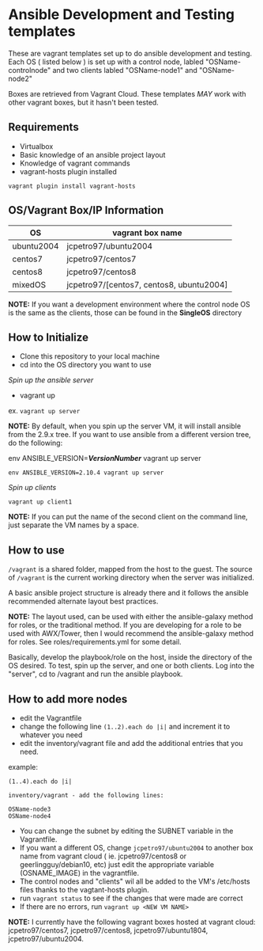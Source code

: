 # Ansible Development and Testing templates

These are vagrant templates set up to do ansible development and testing.  Each OS ( listed below ) is set up with a control node, labled "OSName-controlnode" and two clients labled "OSName-node1" and "OSName-node2"

Boxes are retrieved from Vagrant Cloud.  These templates _MAY_ work with other vagrant boxes, but it hasn't been tested.
## Requirements

* Virtualbox 
* Basic knowledge of an ansible project layout
* Knowledge of vagrant commands
* vagrant-hosts plugin installed

`vagrant plugin install vagrant-hosts`


## OS/Vagrant Box/IP Information

| OS         | vagrant box name                         | 
| ---------- | ---------------------------------------- |
| ubuntu2004 | jcpetro97/ubuntu2004                     |
| centos7    | jcpetro97/centos7                        |
| centos8    | jcpetro97/centos8                        |
| mixedOS    | jcpetro97/[centos7, centos8, ubuntu2004] | 

**NOTE:** If you want a development environment where the control node OS is the same as the clients, those can be found in the **SingleOS** directory

## How to Initialize

* Clone this repository to your local machine
* cd into the OS directory you want to use

_Spin up the ansible server_

* vagrant up <VM name>

ex. `vagrant up server`

**NOTE:** By default, when you spin up the server VM, it will install ansible from the 2.9.x tree.  If you want to use ansible from a different version tree, do the following:

env ANSIBLE_VERSION=_**VersionNumber**_ vagrant up server

`env ANSIBLE_VERSION=2.10.4 vagrant up server`

_Spin up clients_

`vagrant up client1`

**NOTE:** If you can put the name of the second client on the command line, just separate the VM names by a space.

## How to use

`/vagrant` is a shared folder, mapped from the host to the guest.  The source of `/vagrant` is the current working directory when the server was initialized.  

A basic ansible project structure is already there and it follows the ansible recommended alternate layout best practices.  

**NOTE:** The layout used, can be used with either the ansible-galaxy method for roles, or the traditional method.  If you are developing for a role to be used with AWX/Tower, then I would recommend the ansible-galaxy method for roles.  See roles/requirements.yml for some detail.

Basically, develop the playbook/role on the host, inside the directory of the OS desired.  To test, spin up the server, and one or both clients.  Log into the "server", cd to /vagrant and run the ansible playbook.

## How to add more nodes

* edit the Vagrantfile
* change the following line  `(1..2).each do |i|`  and increment it to whatever you need
* edit the inventory/vagrant file and add the additional entries that you need.  

example:

```
(1..4).each do |i|

inventory/vagrant - add the following lines:

OSName-node3
OSName-node4

```

* You can change the subnet by editing the SUBNET variable in the Vagrantfile.
* If you want a different OS, change `jcpetro97/ubuntu2004` to another box name from vagrant cloud ( ie. jcpetro97/centos8 or geerlingguy/debian10, etc)  just edit the appropriate variable (OSNAME_IMAGE) in the vagrantfile.
* The control nodes and "clients"  wil all be added to the VM's /etc/hosts files thanks to the vagtant-hosts plugin.
* run `vagrant status` to see if the changes that were made are correct
* If there are no errors, run `vagrant up <NEW VM NAME>`

**NOTE:** I currently have the following vagrant boxes hosted at vagrant cloud: jcpetro97/centos7, jcpetro97/centos8, jcpetro97/ubuntu1804, jcpetro97/ubuntu2004.
